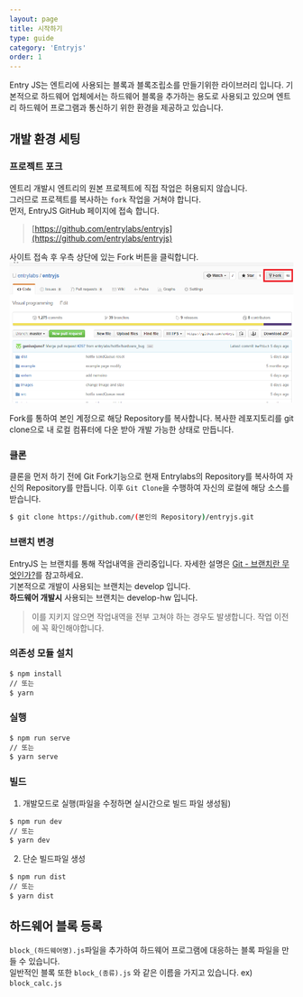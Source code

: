 ```yaml
---
layout: page
title: 시작하기
type: guide
category: 'Entryjs'
order: 1
---
```


Entry JS는 엔트리에 사용되는 블록과 블록조립소를 만들기위한 라이브러리 입니다. 기본적으로 하드웨어 업체에서는 하드웨어 블록을 추가하는 용도로 사용되고 있으며 엔트리 하드웨어 프로그램과 통신하기 위한 환경을 제공하고 있습니다.

## 개발 환경 세팅

### 프로젝트 포크
엔트리 개발시 엔트리의 원본 프로젝트에 직접 작업은 허용되지 않습니다.  
그러므로 프로젝트를 복사하는 `fork` 작업을 거쳐야 합니다.  
먼저, EntryJS GitHub 페이지에 접속 합니다.  

> [https://github.com/entrylabs/entryjs](https://github.com/entrylabs/entryjs)

사이트 접속 후 우측 상단에 있는 Fork 버튼을 클릭합니다.
![Fork](../../images/entry-hw/fork.png)  

Fork를 통하여 본인 계정으로 해당 Repository를 복사합니다. 복사한 레포지토리를 git clone으로 내 로컬 컴퓨터에 다운 받아 개발 가능한 상태로 만듭니다.  

### 클론
클론을 먼저 하기 전에 Git Fork기능으로 현재 Entrylabs의 Repository를 복사하여 자신의 Repository를 만듭니다. 이후 `Git Clone`을 수행하여 자신의 로컬에 해당 소스를 받습니다.
``` bash
$ git clone https://github.com/(본인의 Repository)/entryjs.git
```

### 브랜치 변경
EntryJS 는 브랜치를 통해 작업내역을 관리중입니다. 
자세한 설명은 [Git - 브랜치란 무엇인가?](https://git-scm.com/book/ko/v1/Git-%EB%B8%8C%EB%9E%9C%EC%B9%98-%EB%B8%8C%EB%9E%9C%EC%B9%98%EB%9E%80-%EB%AC%B4%EC%97%87%EC%9D%B8%EA%B0%80%3F)를 참고하세요.  
기본적으로 개발이 사용되는 브랜치는 develop 입니다.  
**하드웨어 개발시** 사용되는 브랜치는 develop-hw 입니다.

> 이를 지키지 않으면 작업내역을 전부 고쳐야 하는 경우도 발생합니다. 작업 이전에 꼭 확인해야합니다.

### 의존성 모듈 설치  
```bash
$ npm install
// 또는
$ yarn
```

### 실행
```bash
$ npm run serve
// 또는
$ yarn serve
```

### 빌드
1. 개발모드로 실행(파일을 수정하면 실시간으로 빌드 파일 생성됨)
``` bash
$ npm run dev
// 또는 
$ yarn dev
```

2. 단순 빌드파일 생성
``` bash
$ npm run dist
// 또는 
$ yarn dist
```


## 하드웨어 블록 등록
`block_(하드웨어명).js`파일을 추가하여 하드웨어 프로그램에 대응하는 블록 파일을 만들 수 있습니다.  
일반적인 블록 또한 `block_(종류).js` 와 같은 이름을 가지고 있습니다. ex) `block_calc.js`